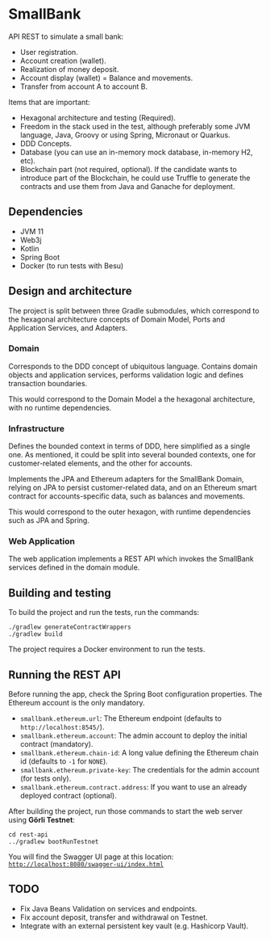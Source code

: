 # SmallBank

API REST to simulate a small bank:

  * User registration.
  * Account creation (wallet).
  * Realization of money deposit.
  * Account display (wallet) = Balance and movements.
  * Transfer from account A to account B.

Items that are important:

* Hexagonal architecture and testing (Required).
* Freedom in the stack used in the test, although preferably some JVM language,
  Java, Groovy or using Spring, Micronaut or Quarkus.
* DDD Concepts.
* Database (you can use an in-memory mock database, in-memory H2, etc).
* Blockchain part (not required, optional). If the candidate wants to introduce part of the Blockchain,
  he could use Truffle to generate the contracts and use them from Java and Ganache for deployment.

## Dependencies

* JVM 11
* Web3j
* Kotlin
* Spring Boot
* Docker (to run tests with Besu)

## Design and architecture

The project is split between three Gradle submodules, which correspond to the hexagonal architecture concepts
of Domain Model, Ports and Application Services, and Adapters.

### Domain

Corresponds to the DDD concept of ubiquitous language. Contains domain objects and application services,
performs validation logic and defines transaction boundaries.

This would correspond to the Domain Model a the hexagonal architecture, with no runtime dependencies.

### Infrastructure

Defines the bounded context in terms of DDD, here simplified as a single one. 
As mentioned, it could be split into several bounded contexts, one for customer-related elements,
and the other for accounts.

Implements the JPA and Ethereum adapters for the SmallBank Domain, relying on JPA to persist customer-related data,
and on an Ethereum smart contract for accounts-specific data, such as balances and movements.

This would correspond to the outer hexagon, with runtime dependencies such as JPA and Spring.

### Web Application

The web application implements a REST API which invokes the SmallBank services defined in the domain module.

## Building and testing

To build the project and run the tests, run the commands:

```
./gradlew generateContractWrappers 
./gradlew build 
```

The project requires a Docker environment to run the tests.

## Running the REST API

Before running the app, check the Spring Boot configuration properties.
The Ethereum account is the only mandatory.

* `smallbank.ethereum.url`: The Ethereum endpoint (defaults to `http://localhost:8545/`).
* `smallbank.ethereum.account`: The admin account to deploy the initial contract (mandatory).
* `smallbank.ethereum.chain-id`: A long value defining the Ethereum chain id (defaults to `-1` for `NONE`).
* `smallbank.ethereum.private-key`: The credentials for the admin account (for tests only).
* `smallbank.ethereum.contract.address`: If you want to use an already deployed contract (optional).

After building the project, run those commands to start the web server using **Görli Testnet**:

```
cd rest-api
../gradlew bootRunTestnet
```

You will find the Swagger UI page at this location:
[`http://localhost:8080/swagger-ui/index.html`](http://localhost:8080/swagger-ui/index.html)

## TODO

* Fix Java Beans Validation on services and endpoints.
* Fix account deposit, transfer and withdrawal on Testnet.
* Integrate with an external persistent key vault (e.g. Hashicorp Vault).

